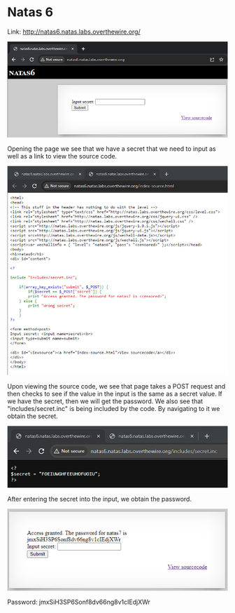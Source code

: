 # Natas 6

Link: http://natas6.natas.labs.overthewire.org/

![Default web page appearance.](../images/natas6/defaultPage.png)

Opening the page we see that we have a secret that we need to input as well as a link to view the source code.

![Page source code.](../images/natas6/sourceCode.png)

Upon viewing the source code, we see that page takes a POST request and then checks to see if the value in the input is the same as a secret value. If we have the secret, then we will get the password. We also see that "includes/secret.inc" is being included by the code. By navigating to it we obtain the secret.

![Secret.](../images/natas6/secret.png)

After entering the secret into the input, we obtain the password.

![Password.](../images/natas6/password.png)

Password: jmxSiH3SP6Sonf8dv66ng8v1cIEdjXWr
